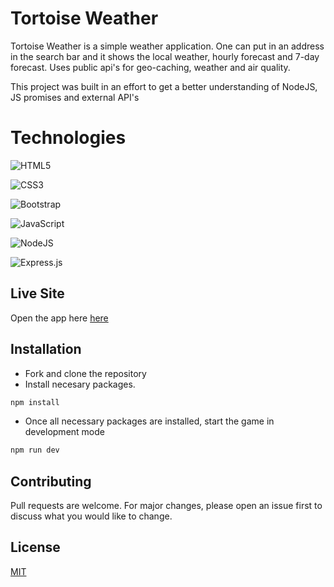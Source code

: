 # Tortoise Weather

Tortoise Weather is a simple weather application. One can put in an address in the search bar and it shows the local weather, hourly forecast and 7-day forecast. 
Uses public api's for geo-caching, weather and air quality.

This project was built in an effort to get a better understanding of NodeJS, JS promises and external API's
# Technologies

![HTML5](https://img.shields.io/badge/html5-%23E34F26.svg?style=for-the-badge&logo=html5&logoColor=white)

![CSS3](https://img.shields.io/badge/css3-%231572B6.svg?style=for-the-badge&logo=css3&logoColor=white)

![Bootstrap](https://img.shields.io/badge/bootstrap-%23563D7C.svg?style=for-the-badge&logo=bootstrap&logoColor=white)

![JavaScript](https://img.shields.io/badge/javascript-%23323330.svg?style=for-the-badge&logo=javascript&logoColor=%23F7DF1E)

 ![NodeJS](https://img.shields.io/badge/node.js-6DA55F?style=for-the-badge&logo=node.js&logoColor=white)

 ![Express.js](https://img.shields.io/badge/express.js-%23404d59.svg?style=for-the-badge&logo=express&logoColor=%2361DAFB)


## Live Site 

Open the app here [here](https://zany-pink-buffalo-boot.cyclic.app/) 


## Installation

* Fork and clone the repository
* Install necesary packages.
```bash
npm install
```
* Once all necessary packages are installed, start the game in development mode
```bash
npm run dev
```


## Contributing

Pull requests are welcome. For major changes, please open an issue first
to discuss what you would like to change.


## License
[MIT](https://choosealicense.com/licenses/mit/)

